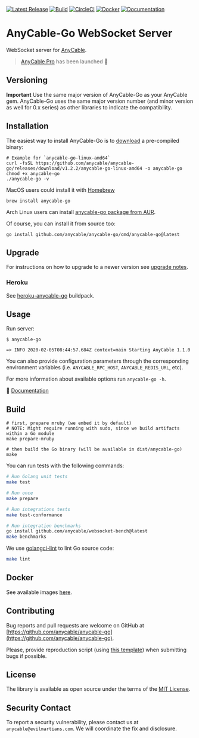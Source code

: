 [![Latest Release](https://img.shields.io/github/release/anycable/anycable-go.svg?include_prereleases)](https://github.com/anycable/anycable-go/releases/latest?include_prereleases)
[![Build](https://github.com/anycable/anycable-go/workflows/Test/badge.svg)](https://github.com/anycable/anycable-go/actions)
[![CircleCI](https://img.shields.io/circleci/project/github/anycable/anycable-go.svg?label=CircleCI)](https://circleci.com/gh/anycable/anycable-go)
[![Docker](https://img.shields.io/docker/pulls/anycable/anycable-go.svg)](https://hub.docker.com/r/anycable/anycable-go/)
[![Documentation](https://img.shields.io/badge/docs-link-brightgreen.svg)](https://docs.anycable.io/anycable-go/getting_started)
# AnyCable-Go WebSocket Server

WebSocket server for [AnyCable](https://github.com/anycable/anycable).

> [AnyCable Pro](https://docs.anycable.io/pro) has been launched 🚀

## Versioning

**Important** Use the same major version of AnyCable-Go as your AnyCable gem.
AnyCable-Go uses the same major version number (and minor version as well for 0.x series) as other libraries to indicate the compatibility.

## Installation

The easiest way to install AnyCable-Go is to [download](https://github.com/anycable/anycable-go/releases) a pre-compiled binary:

```shell
# Example for `anycable-go-linux-amd64`
curl -fsSL https://github.com/anycable/anycable-go/releases/download/v1.2.2/anycable-go-linux-amd64 -o anycable-go
chmod +x anycable-go
./anycable-go -v
```

MacOS users could install it with [Homebrew](https://brew.sh/)

```shell
brew install anycable-go
```

Arch Linux users can install [anycable-go package from AUR](https://aur.archlinux.org/packages/anycable-go/).

Of course, you can install it from source too:

```shell
go install github.com/anycable/anycable-go/cmd/anycable-go@latest
```

## Upgrade

For instructions on how to upgrade to a newer version see [upgrade notes](https://docs.anycable.io/upgrade-notes/Readme.md).

### Heroku

See [heroku-anycable-go](https://github.com/anycable/heroku-anycable-go) buildpack.

## Usage

Run server:

```shell
$ anycable-go

=> INFO 2020-02-05T08:44:57.684Z context=main Starting AnyCable 1.1.0
```

You can also provide configuration parameters through the corresponding environment variables (i.e. `ANYCABLE_RPC_HOST`, `ANYCABLE_REDIS_URL`, etc).

For more information about available options run `anycable-go -h`.

📑 [Documentation](https://docs.anycable.io/anycable-go/getting_started)

## Build

```shell
# first, prepare mruby (we embed it by default)
# NOTE: Might require running with sudo, since we build artifacts within a Go module
make prepare-mruby

# then build the Go binary (will be available in dist/anycable-go)
make
```

You can run tests with the following commands:

```sh
# Run Golang unit tests
make test

# Run once
make prepare

# Run integrations tests
make test-conformance

# Run integration benchmarks
go install github.com/anycable/websocket-bench@latest
make benchmarks
```

We use [golangci-lint](https://golangci-lint.run) to lint Go source code:

```sh
make lint
```

## Docker

See available images [here](https://hub.docker.com/r/anycable/anycable-go/).

## Contributing

Bug reports and pull requests are welcome on GitHub at [https://github.com/anycable/anycable-go](https://github.com/anycable/anycable-go).

Please, provide reproduction script (using [this template](https://github.com/anycable/anycable/blob/master/etc/bug_report_template.rb)) when submitting bugs if possible.

## License

The library is available as open source under the terms of the [MIT License](http://opensource.org/licenses/MIT).

## Security Contact

To report a security vulnerability, please contact us at `anycable@evilmartians.com`. We will coordinate the fix and disclosure.

